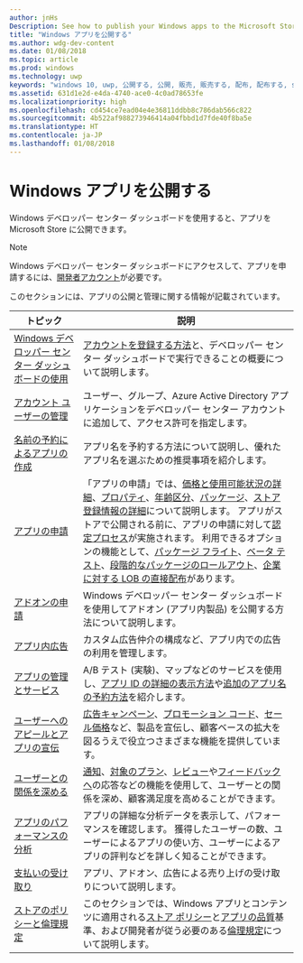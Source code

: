 ```yaml
---
author: jnHs
Description: See how to publish your Windows apps to the Microsoft Store.
title: "Windows アプリを公開する"
ms.author: wdg-dev-content
ms.date: 01/08/2018
ms.topic: article
ms.prod: windows
ms.technology: uwp
keywords: "windows 10, uwp, 公開する, 公開, 販売, 販売する, 配布, 配布する, store, ダッシュボード"
ms.assetid: 631d1e2d-e4da-4740-ace0-4c0ad78653fe
ms.localizationpriority: high
ms.openlocfilehash: cd454ce7ead04e4e36811ddbb8c786dab566c822
ms.sourcegitcommit: 4b522af988273946414a04fbbd1d7fde40f8ba5e
ms.translationtype: HT
ms.contentlocale: ja-JP
ms.lasthandoff: 01/08/2018
---
```

# <a name="publish-windows-apps"></a>Windows アプリを公開する

Windows デベロッパー センター ダッシュボードを使用すると、アプリを Microsoft Store に公開できます。 

> [!NOTE]
> Windows デベロッパー センター ダッシュボードにアクセスして、アプリを申請するには、[開発者アカウント](http://go.microsoft.com/fwlink/p/?LinkId=615100)が必要です。

このセクションには、アプリの公開と管理に関する情報が記載されています。

| **トピック** | **説明** |
|-----------|-----------------|
| [Windows デベロッパー センター ダッシュボードの使用](using-the-windows-dev-center-dashboard.md) | [アカウントを登録する方法](opening-a-developer-account.md)と、デベロッパー センター ダッシュボードで実行できることの概要について説明します。 |
| [アカウント ユーザーの管理](manage-account-users.md) | ユーザー、グループ、Azure Active Directory アプリケーションをデベロッパー センター アカウントに追加して、アクセス許可を指定します。 |
| [名前の予約によるアプリの作成](create-your-app-by-reserving-a-name.md) | アプリ名を予約する方法について説明し、優れたアプリ名を選ぶための推奨事項を紹介します。 |
| [アプリの申請](app-submissions.md) | 「アプリの申請」では、[価格と使用可能状況の詳細](set-app-pricing-and-availability.md)、[プロパティ](enter-app-properties.md)、[年齢区分](age-ratings.md)、[パッケージ](upload-app-packages.md)、[ストア登録情報の詳細](create-app-store-listings.md)について説明します。 アプリがストアで公開される前に、アプリの申請に対して[認定プロセス](the-app-certification-process.md)が実施されます。 利用できるオプションの機能として、[パッケージ フライト](package-flights.md)、[ベータ テスト](beta-testing-and-targeted-distribution.md)、[段階的なパッケージのロールアウト](gradual-package-rollout.md)、[企業に対する LOB の直接配布](distribute-lob-apps-to-enterprises.md)があります。 |
| [アドオンの申請](add-on-submissions.md) | Windows デベロッパー センター ダッシュボードを使用してアドオン (アプリ内製品) を公開する方法について説明します。 |
| [アプリ内広告](in-app-ads.md) | カスタム広告仲介の構成など、アプリ内での広告の利用を管理します。 |
| [アプリの管理とサービス](app-management-and-services.md) | A/B テスト (実験)、マップなどのサービスを使用し、[アプリ ID の詳細の表示方法](view-app-identity-details.md)や[追加のアプリ名の予約方法](manage-app-names.md)を紹介します。 |
| [ユーザーへのアピールとアプリの宣伝](attract-customers-and-promote-your-apps.md) | [広告キャンペーン](create-an-ad-campaign-for-your-app.md)、[プロモーション コード](generate-promotional-codes.md)、[セール価格](put-apps-and-add-ons-on-sale.md)など、製品を宣伝し、顧客ベースの拡大を図るうえで役立つさまざまな機能を提供しています。 |
| [ユーザーとの関係を深める](engage-with-your-customers.md) | [通知](send-push-notifications-to-your-apps-customers.md)、[対象のプラン](use-targeted-offers-to-maximize-engagement-and-conversions.md)、[レビュー](respond-to-customer-reviews.md)や[フィードバックへ](respond-to-customer-feedback.md)の応答などの機能を使用して、ユーザーとの関係を深め、顧客満足度を高めることができます。 
| [アプリのパフォーマンスの分析](analytics.md) | アプリの詳細な分析データを表示して、パフォーマンスを確認します。 獲得したユーザーの数、ユーザーによるアプリの使い方、ユーザーによるアプリの評判などを詳しく知ることができます。|
| [支払いの受け取り](getting-paid-apps.md) | アプリ、アドオン、広告による売り上げの受け取りについて説明します。 |
| [ストアのポリシーと倫理規定](https://docs.microsoft.com/legal/windows/agreements/store-policies-and-code-of-conduct) | このセクションでは、Windows アプリとコンテンツに適用される[ストア ポリシー](https://docs.microsoft.com/legal/windows/agreements/store-policies)と[アプリの品質](https://docs.microsoft.com/legal/windows/agreements/store-app-quality)基準、および開発者が従う必要のある[倫理規定](https://docs.microsoft.com/legal/windows/agreements/store-developer-code-of-conduct)について説明します。 |
 
